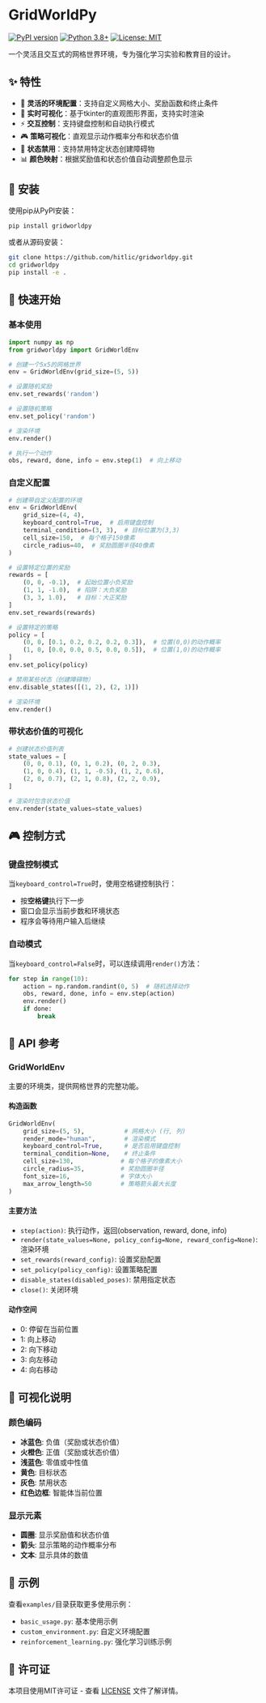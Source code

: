 # GridWorldPy

[![PyPI version](https://badge.fury.io/py/gridworldpy.svg)](https://badge.fury.io/py/gridworldpy)
[![Python 3.8+](https://img.shields.io/badge/python-3.8+-blue.svg)](https://www.python.org/downloads/)
[![License: MIT](https://img.shields.io/badge/License-MIT-yellow.svg)](https://opensource.org/licenses/MIT)

一个灵活且交互式的网格世界环境，专为强化学习实验和教育目的设计。

## ✨ 特性

- 🎯 **灵活的环境配置**：支持自定义网格大小、奖励函数和终止条件
- 🎨 **实时可视化**：基于tkinter的直观图形界面，支持实时渲染
- ⚡ **交互控制**：支持键盘控制和自动执行模式
- 🎮 **策略可视化**：直观显示动作概率分布和状态价值
- 🚫 **状态禁用**：支持禁用特定状态创建障碍物
- 📊 **颜色映射**：根据奖励值和状态价值自动调整颜色显示

## 🚀 安装

使用pip从PyPI安装：

```bash
pip install gridworldpy
```

或者从源码安装：

```bash
git clone https://github.com/hitlic/gridworldpy.git
cd gridworldpy
pip install -e .
```

## 📖 快速开始

### 基本使用

```python
import numpy as np
from gridworldpy import GridWorldEnv

# 创建一个5x5的网格世界
env = GridWorldEnv(grid_size=(5, 5))

# 设置随机奖励
env.set_rewards('random')

# 设置随机策略
env.set_policy('random')

# 渲染环境
env.render()

# 执行一个动作
obs, reward, done, info = env.step(1)  # 向上移动
```

### 自定义配置

```python
# 创建带自定义配置的环境
env = GridWorldEnv(
    grid_size=(4, 4),
    keyboard_control=True,  # 启用键盘控制
    terminal_condition=(3, 3),  # 目标位置为(3,3)
    cell_size=150,  # 每个格子150像素
    circle_radius=40,  # 奖励圆圈半径40像素
)

# 设置特定位置的奖励
rewards = [
    (0, 0, -0.1),  # 起始位置小负奖励
    (1, 1, -1.0),  # 陷阱：大负奖励
    (3, 3, 1.0),   # 目标：大正奖励
]
env.set_rewards(rewards)

# 设置特定的策略
policy = [
    (0, 0, [0.1, 0.2, 0.2, 0.2, 0.3]),  # 位置(0,0)的动作概率
    (1, 0, [0.0, 0.0, 0.5, 0.0, 0.5]),  # 位置(1,0)的动作概率
]
env.set_policy(policy)

# 禁用某些状态（创建障碍物）
env.disable_states([(1, 2), (2, 1)])

# 渲染环境
env.render()
```

### 带状态价值的可视化

```python
# 创建状态价值列表
state_values = [
    (0, 0, 0.1), (0, 1, 0.2), (0, 2, 0.3),
    (1, 0, 0.4), (1, 1, -0.5), (1, 2, 0.6),
    (2, 0, 0.7), (2, 1, 0.8), (2, 2, 0.9),
]

# 渲染时包含状态价值
env.render(state_values=state_values)
```

## 🎮 控制方式

### 键盘控制模式

当`keyboard_control=True`时，使用空格键控制执行：

- 按**空格键**执行下一步
- 窗口会显示当前步数和环境状态
- 程序会等待用户输入后继续

### 自动模式

当`keyboard_control=False`时，可以连续调用`render()`方法：

```python
for step in range(10):
    action = np.random.randint(0, 5)  # 随机选择动作
    obs, reward, done, info = env.step(action)
    env.render()
    if done:
        break
```

## 🎯 API 参考

### GridWorldEnv

主要的环境类，提供网格世界的完整功能。

#### 构造函数

```python
GridWorldEnv(
    grid_size=(5, 5),           # 网格大小 (行, 列)
    render_mode="human",        # 渲染模式
    keyboard_control=True,      # 是否启用键盘控制
    terminal_condition=None,    # 终止条件
    cell_size=130,             # 每个格子的像素大小
    circle_radius=35,          # 奖励圆圈半径
    font_size=16,              # 字体大小
    max_arrow_length=50        # 策略箭头最大长度
)
```

#### 主要方法

- `step(action)`: 执行动作，返回(observation, reward, done, info)
- `render(state_values=None, policy_config=None, reward_config=None)`: 渲染环境
- `set_rewards(reward_config)`: 设置奖励配置
- `set_policy(policy_config)`: 设置策略配置
- `disable_states(disabled_poses)`: 禁用指定状态
- `close()`: 关闭环境

#### 动作空间

- 0: 停留在当前位置
- 1: 向上移动
- 2: 向下移动  
- 3: 向左移动
- 4: 向右移动

## 🎨 可视化说明

### 颜色编码

- **冰蓝色**: 负值（奖励或状态价值）
- **火橙色**: 正值（奖励或状态价值）
- **浅蓝色**: 零值或中性值
- **黄色**: 目标状态
- **灰色**: 禁用状态
- **红色边框**: 智能体当前位置

### 显示元素

- **圆圈**: 显示奖励值和状态价值
- **箭头**: 显示策略的动作概率分布
- **文本**: 显示具体的数值

## 📝 示例

查看`examples/`目录获取更多使用示例：

- `basic_usage.py`: 基本使用示例
- `custom_environment.py`: 自定义环境配置
- `reinforcement_learning.py`: 强化学习训练示例


## 📄 许可证

本项目使用MIT许可证 - 查看 [LICENSE](LICENSE) 文件了解详情。

